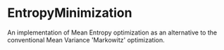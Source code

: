 # EntropyMinimization

An implementation of Mean Entropy optimization as an alternative to the conventional Mean Variance 'Markowitz' optimization.
